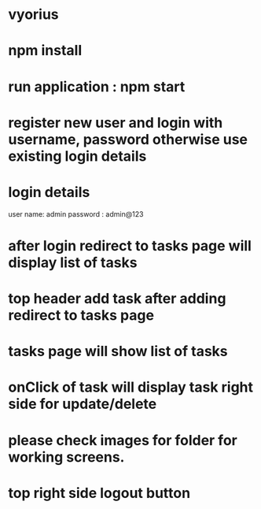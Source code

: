# vyorius
# npm install
# run application : npm start
# register new user and login with username, password otherwise use existing login details
# login details 
 user name: admin
 password : admin@123
 # after login redirect to tasks page will display list of tasks
 # top header add task after adding redirect to tasks page
 # tasks page will show list of tasks
 # onClick of task will display task right side for update/delete
 # please check images for folder for working screens. 
# top right side logout button
